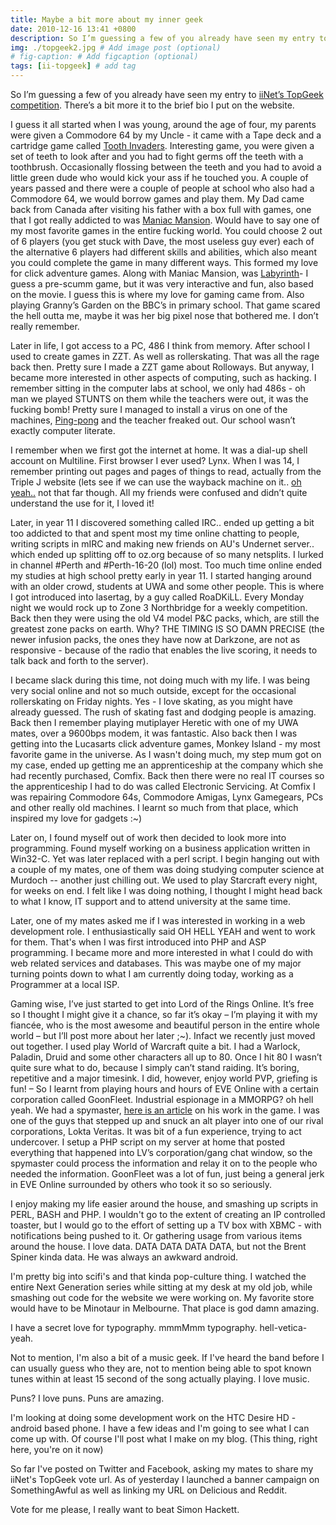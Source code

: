 ```yaml
---
title: Maybe a bit more about my inner geek
date: 2010-12-16 13:41 +0800
description: So I’m guessing a few of you already have seen my entry to iiNet’s TopGeek competition. There’s a bit more it to the brief bio I put on the website. # Add post description (optional)
img: ./topgeek2.jpg # Add image post (optional)
# fig-caption: # Add figcaption (optional)
tags: [ii-topgeek] # add tag
---
```


So I’m guessing a few of you already have seen my entry to [iiNet’s
TopGeek competition][]. There’s a bit more it to the brief bio I put on
the website.

I guess it all started when I was young, around the age of four, my
parents were given a Commodore 64 by my Uncle - it came with a Tape deck
and a cartridge game called [Tooth Invaders][]. Interesting game, you
were given a set of teeth to look after and you had to fight germs off
the teeth with a toothbrush. Occasionally flossing between the teeth and
you had to avoid a little green dude who would kick your ass if he
touched you. A couple of years passed and there were a couple of people
at school who also had a Commodore 64, we would borrow games and play
them. My Dad came back from Canada after visiting his father with a box
full with games, one that I got really addicted to was [Maniac
Mansion][]. Would have to say one of my most favorite games in the
entire fucking world. You could choose 2 out of 6 players (you get stuck
with Dave, the most useless guy ever) each of the alternative 6 players
had different skills and abilities, which also meant you could complete
the game in many different ways. This formed my love for click adventure
games. Along with Maniac Mansion, was [Labyrinth][]- I guess a pre-scumm
game, but it was very interactive and fun, also based on the movie. I
guess this is where my love for gaming came from. Also playing Granny’s
Garden on the BBC’s in primary school. That game scared the hell outta
me, maybe it was her big pixel nose that bothered me. I don’t really
remember.

Later in life, I got access to a PC, 486 I think from memory. After
school I used to create games in ZZT. As well as rollerskating. That was
all the rage back then. Pretty sure I made a ZZT game about Rolloways.
But anyway, I became more interested in other aspects of computing, such
as hacking. I remember sitting in the computer labs at school, we only
had 486s - oh man we played STUNTS on them while the teachers were out,
it was the fucking bomb! Pretty sure I managed to install a virus on one
of the machines, [Ping-pong][] and the teacher freaked out. Our school
wasn’t exactly computer literate.

I remember when we first got the internet at home. It was a dial-up
shell account on Multiline. First browser I ever used? Lynx. When I was
14, I remember printing out pages and pages of things to read, actually
from the Triple J website (lets see if we can use the wayback machine on
it.. [oh yeah..][] not that far though. All my friends were confused and
didn’t quite understand the use for it, I loved it!

Later, in year 11 I discovered something called IRC.. ended up getting a
bit too addicted to that and spent most my time online chatting to
people, writing scripts in mIRC and making new friends on AU's Undernet
server.. which ended up splitting off to oz.org because of so many
netsplits. I lurked in channel #Perth and #Perth-16-20 (lol) most. Too
much time online ended my studies at high school pretty early in year
11. I started hanging around with an older crowd, students at UWA and
some other people. This is where I got introduced into lasertag, by a
guy called RoaDKiLL. Every Monday night we would rock up to Zone 3
Northbridge for a weekly competition. Back then they were using the old
V4 model P&C packs, which, are still the greatest zone packs on earth.
Why? THE TIMING IS SO DAMN PRECISE (the newer infusion packs, the ones
they have now at Darkzone, are not as responsive - because of the radio
that enables the live scoring, it needs to talk back and forth to the
server).

I became slack during this time, not doing much with my life. I was
being very social online and not so much outside, except for the
occasional rollerskating on Friday nights. Yes - I love skating, as you
might have already guessed. The rush of skating fast and dodging people
is amazing. Back then I remember playing mutiplayer Heretic with one of
my UWA mates, over a 9600bps modem, it was fantastic. Also back then I
was getting into the Lucasarts click adventure games, Monkey Island - my
most favorite game in the universe. As I wasn't doing much, my step mum
got on my case, ended up getting me an apprenticeship at the company
which she had recently purchased, Comfix. Back then there were no real
IT courses so the apprenticeship I had to do was called Electronic
Servicing. At Comfix I was repairing Commodore 64s, Commodore Amigas,
Lynx Gamegears, PCs and other really old machines. I learnt so much from
that place, which inspired my love for gadgets :~)

Later on, I found myself out of work then decided to look more into
programming. Found myself working on a business application written in
Win32-C. Yet was later replaced with a perl script. I begin hanging out
with a couple of my mates, one of them was doing studying computer
science at Murdoch -- another just chilling out. We used to play
Starcraft every night, for weeks on end. I felt like I was doing
nothing, I thought I might head back to what I know, IT support and to
attend university at the same time.

Later, one of my mates asked me if I was interested in working in a web
development role. I enthusiastically said OH HELL YEAH and went to work
for them. That's when I was first introduced into PHP and ASP
programming. I became more and more interested in what I could do with
web related services and databases. This was maybe one of my major
turning points down to what I am currently doing today, working as a
Programmer at a local ISP.

Gaming wise, I’ve just started to get into Lord of the Rings Online.
It’s free so I thought I might give it a chance, so far it’s okay – I’m
playing it with my fiancée, who is the most awesome and beautiful person
in the entire whole world – but I’ll post more about her later ;\~).
Infact we recently just moved out together. I used play World of
Warcraft quite a bit. I had a Warlock, Paladin, Druid and some other
characters all up to 80. Once I hit 80 I wasn’t quite sure what to do,
because I simply can’t stand raiding. It’s boring, repetitive and a
major timesink. I did, however, enjoy world PVP, griefing is fun! – So I
learnt from playing hours and hours of EVE Online with a certain
corporation called GoonFleet. Industrial espionage in a MMORPG? oh hell
yeah. We had a spymaster, [here is an article][] on his work in the
game. I was one of the guys that stepped up and snuck an alt player into
one of our rival corporations, Lokta Veritas. It was bit of a fun
experience, trying to act undercover. I setup a PHP script on my server
at home that posted everything that happened into LV’s corporation/gang
chat window, so the spymaster could process the information and relay it
on to the people who needed the information. GoonFleet was a lot of fun,
just being a general jerk in EVE Online surrounded by others who took it
so so seriously.

I enjoy making my life easier around the house, and smashing up scripts
in PERL, BASH and PHP. I wouldn't go to the extent of creating an IP
controlled toaster, but I would go to the effort of setting up a TV box
with XBMC - with notifications being pushed to it. Or gathering usage
from various items around the house. I love data. DATA DATA DATA DATA,
but not the Brent Spiner kinda data. He was always an awkward android.

I'm pretty big into scifi's and that kinda pop-culture thing. I watched
the entire Next Generation series while sitting at my desk at my old
job, while smashing out code for the website we were working on. My
favorite store would have to be Minotaur in Melbourne. That place is god
damn amazing.

I have a secret love for typography. mmmMmm typography.
hell-vetica-yeah.

Not to mention, I'm also a bit of a music geek. If I've heard the band
before I can usually guess who they are, not to mention being able to
spot known tunes within at least 15 second of the song actually playing.
I love music.

Puns? I love puns. Puns are amazing.

I'm looking at doing some development work on the HTC Desire HD -
android based phone. I have a few ideas and I'm going to see what I can
come up with. Of course I'll post what I make on my blog. (This thing,
right here, you're on it now)

So far I've posted on Twitter and Facebook, asking my mates to share my
iiNet's TopGeek vote url. As of yesterday I launched a banner campaign
on SomethingAwful as well as linking my URL on Delicious and Reddit.

Vote for me please, I really want to beat Simon Hackett.

  [iiNet’s TopGeek competition]: http://bit.ly/spyng33k
  [Tooth Invaders]: http://www.lemon64.com/games/details.php?ID=2677&coverID=1634
  [Maniac Mansion]: http://en.wikipedia.org/wiki/Maniac_Mansion
  [Labyrinth]: http://www.thehouseofgames.net/index.php?t=10&id=408
  [Ping-pong]: http://en.wikipedia.org/wiki/Ping-Pong_virus
  [oh yeah..]: http://web.archive.org/web/*/http://www.triplej.net.au
  [here is an article]: http://www.tentonhammer.com/node/68172
